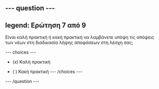 --- question ---
---
legend: Ερώτηση 7 από 9
---

Είναι καλή πρακτική ή κακή πρακτική να λαμβάνετε υπόψη τις απόψεις των νέων στη διαδικασία λήψης αποφάσεων στη λέσχη σας;

--- choices ---
- (x) Καλή πρακτική

- ( ) Κακή πρακτική
--- /choices ---

--- /question ---
